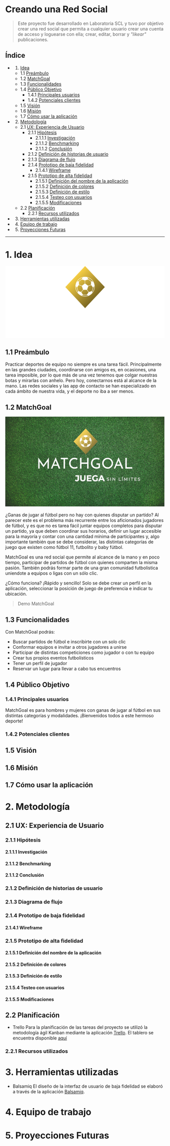 # Creando una Red Social
> Este proyecto fue desarrollado en Laboratoria SCL y tuvo por objetivo crear una red social que permita a cualquier usuario crear una cuenta de acceso y loguearse con ella; crear, editar, borrar y _"likear"_ publicaciones.

## Índice

 - 1. [Idea](#idea)
    *  1.1 [Preámbulo](#preámbulo)
     * 1.2 [MatchGoal](#matchgoal)
     * 1.3 [Funcionalidades](#funcionalidades)
     * 1.4 [Público Objetivo](#usuarios)
         * 1.4.1 [Principales usuarios](#usuarios)
        * 1.4.2 [Potenciales clientes](#clientes)
     * 1.5 [Visión](#visión)
      * 1.6 [Misión](#misión)
      * 1.7 [Cómo usar la aplicación](#usar)
  - 2.  [Metodología](#metodología)
     * 2.1 [UX: Experiencia de Usuario](#ux)
        *   2.1.1 [Hipótesis](#hipótesis)
             * 2.1.1.1 [Investigación](#investigación)
             *  2.1.1.2 [Benchmarking](#benchmarking)
             * 2.1.1.2 [Conclusión](#conclusión)
        * 2.1.2 [Definición de historias de usuario](#historias)
        * 2.1.3 [Diagrama de flujo](#diagrama)
        * 2.1.4 [Prototipo de baja fidelidad](#baja)
          * 2.1.4.1 [Wireframe](#wireframe)
        * 2.1.5 [Prototipo de alta fidelidad](#alta)
           * 2.1.5.1 [Definición del nombre de la aplicación](#nombre)
          *  2.1.5.2 [Definición de colores](#colores)
          *  2.1.5.3 [Definición de estilo](#estilo)
          *   2.1.5.4 [Testeo con usuarios](#testeo)
          *   2.1.5.5 [Modificaciones](#modificaciones)
    * 2.2 [Planificación](#planificación)
        *  2.2.1 [Recursos utilizados](#recursos)
- 3.  [Herramientas utilizadas](#herramientas)
 - 4.  [Equipo de trabajo](#equipo-de-trabajo)
-  5.  [Proyecciones Futuras](#proyecciones-futuras)
***
# 1. Idea

![Logo](./src/assets/img/logo.png)
## 1.1 Preámbulo

Practicar deportes de equipo no siempre es una tarea fácil. Principalmente en las grandes ciudades, coordinarse con amigos es, en ocasiones, una tarea imposible, por lo que más de una vez tenemos que colgar nuestras botas y mirarlas con anhelo. Pero hoy, conectarnos está al alcance de la mano. Las redes sociales y las app de contacto se han especializado en cada ámbito de nuestra vida, y el deporte no iba a ser menos.

## 1.2 MatchGoal


![img](./src/assets/img/img.png)

¿Ganas de jugar al fútbol pero no hay con quienes disputar un partido? Al parecer este es el problema más recurrente entre los aficionados jugadores de fútbol, y es que no es tarea fácil juntar equipos completos para disputar un partido, ya que deben coordinar sus horarios, definir un lugar accesible para la mayoría y contar con una cantidad mínima de participantes y, algo importante también que se debe considerar, las distintas categorías de juego que existen como fútbol 11, futbolito y baby fútbol.

MatchGoal es una red social que permite al alcance de la mano y en poco tiempo, participar de partidos de fútbol con quienes comparten la misma pasión. También podrás formar parte de una gran comunidad futbolística uniendote a equipos o ligas con un sólo clic.

¿Cómo funciona? ¡Rápido y sencillo! Solo se debe crear un perfil en la aplicación, seleccionar la posición de juego de preferencia e indicar tu ubicación.

> Demo MatchGoal 

## 1.3 Funcionalidades

Con MatchGoal podrás:
- Buscar partidos de fútbol e inscribirte con un solo clic
- Conformar equipos e invitar a otros jugadores a unirse   
- Participar de distintas competiciones como jugador o con tu equipo 
- Crear tus propios eventos futbolísticos
- Tener un perfil de jugador 
- Reservar un lugar para llevar a cabo tus encuentros

## 1.4 Público Objetivo

### 1.4.1 Principales usuarios

MatchGoal es para hombres y mujeres con ganas de jugar al fútbol en sus distintas categorías y modalidades.
¡Bienvenidos todos a este hermoso deporte!

### 1.4.2 Potenciales clientes

## 1.5 Visión

## 1.6 Misión

## 1.7 Cómo usar la aplicación

# 2.  Metodología

## 2.1 UX: Experiencia de Usuario

### 2.1.1 Hipótesis

#### 2.1.1.1 Investigación

#### 2.1.1.2 Benchmarking

#### 2.1.1.2 Conclusión

### 2.1.2 Definición de historias de usuario

### 2.1.3 Diagrama de flujo

### 2.1.4 Prototipo de baja fidelidad

#### 2.1.4.1 Wireframe

### 2.1.5 Prototipo de alta fidelidad

#### 2.1.5.1 Definición del nombre de la aplicación

#### 2.1.5.2 Definición de colores

#### 2.1.5.3 Definición de estilo

#### 2.1.5.4 Testeo con usuarios

#### 2.1.5.5 Modificaciones

## 2.2 Planificación
- Trello
Para la planificación de las tareas del proyecto se utilizó la metodología ágil Kanban mediante la aplicación [Trello](https://trello.com/). El tablero se encuentra disponible [aquí](https://trello.com/b/4CMhkDxt)

### 2.2.1 Recursos utilizados

# 3.  Herramientas utilizadas
- Balsamiq
El diseño de la interfaz de usuario de baja fidelidad se elaboró a través de la aplicación [Balsamiq](https://balsamiq.com/). 

# 4.  Equipo de trabajo

# 5.  Proyecciones Futuras